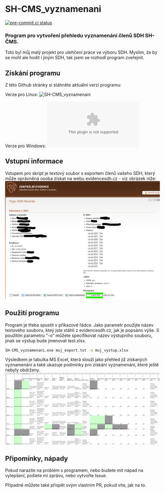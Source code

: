 # SH-CMS_vyznamenani
[![pre-commit.ci status](https://results.pre-commit.ci/badge/github/spidermila/SH-CMS_vyznamenani/main.svg)](https://results.pre-commit.ci/latest/github/spidermila/SH-CMS_vyznamenani/main)

### Program pro vytvoření přehledu vyznamenání členů SDH SH-ČMS.
Toto byl můj malý projekt pro ulehčení práce ve výboru SDH. Myslím, že by se mohl ale hodit i jiným SDH, tak jsem se rozhodl program zveřejnit.

## Získání programu
Z této Github stránky si stáhněte aktuální verzi programu:

Verze pro Linux: ![SH-CMS_vyznamenani](https://github.com/spidermila/SH-CMS_vyznamenani/raw/main/SH-CMS_vyznamenani)

Verze pro Windows: ![SH-CMS_vyznamenani.exe](https://github.com/spidermila/SH-CMS_vyznamenani/raw/main/SH-CMS_vyznamenani.exe)

## Vstupní informace
Vstupem pro skript je textový soubor s exportem členů vašeho SDH, který může oprávněná osoba získat na webu evidencesdh.cz - viz obrázek níže:
![ukázka evidencesdh.cz](https://github.com/spidermila/SH-CMS_vyznamenani/blob/main/evidencesdh.png)

## Použití programu
Program je třeba spustit v příkazové řádce. Jako parametr použijte název textového souboru, kteý jste stáhli z evidencesdh.cz, jak je popsáno výše. S použitím parametru "-o" můžete specifikovat název výstupního souboru, jinak se výstup bude jmenovat test.xlsx.
```bash
SH-CMS_vyznamenani.exe muj_export.txt -o muj_vystup.xlsx
```

Výsledkem je tabulka MS Excel, která slouží jako přehled již získaných vyznamenání a také ukazuje podmínky pro získání vyznamenání, které ještě nebyly obdrženy.
![ukázka výsledku](https://github.com/spidermila/SH-CMS_vyznamenani/blob/main/tabulka.png)

## Připomínky, nápady
Pokud narazíte na problém s programem, nebo budete mít nápad na vylepšení, pošlete mi zprávu, nebo vytvořte Issue.

Případně můžete také přispět svým vlastním PR, pokud víte, jak na to.
